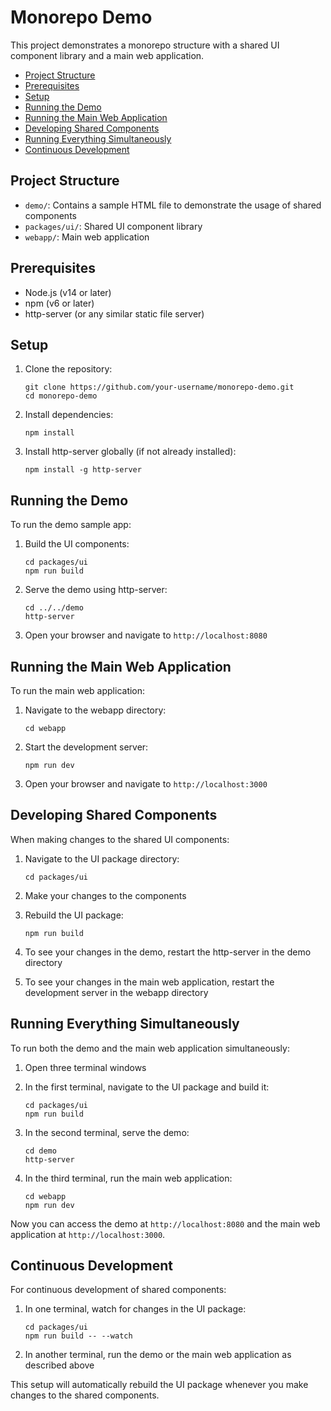 <!-- omit in toc -->
# Monorepo Demo

This project demonstrates a monorepo structure with a shared UI component library and a main web application.

- [Project Structure](#project-structure)
- [Prerequisites](#prerequisites)
- [Setup](#setup)
- [Running the Demo](#running-the-demo)
- [Running the Main Web Application](#running-the-main-web-application)
- [Developing Shared Components](#developing-shared-components)
- [Running Everything Simultaneously](#running-everything-simultaneously)
- [Continuous Development](#continuous-development)


## Project Structure

- `demo/`: Contains a sample HTML file to demonstrate the usage of shared components
- `packages/ui/`: Shared UI component library
- `webapp/`: Main web application

## Prerequisites

- Node.js (v14 or later)
- npm (v6 or later)
- http-server (or any similar static file server)

## Setup

1. Clone the repository:
   ```
   git clone https://github.com/your-username/monorepo-demo.git
   cd monorepo-demo
   ```

2. Install dependencies:
   ```
   npm install
   ```

3. Install http-server globally (if not already installed):
   ```
   npm install -g http-server
   ```

## Running the Demo

To run the demo sample app:

1. Build the UI components:
   ```
   cd packages/ui
   npm run build
   ```

2. Serve the demo using http-server:
   ```
   cd ../../demo
   http-server
   ```

3. Open your browser and navigate to `http://localhost:8080`

## Running the Main Web Application

To run the main web application:

1. Navigate to the webapp directory:
   ```
   cd webapp
   ```

2. Start the development server:
   ```
   npm run dev
   ```

3. Open your browser and navigate to `http://localhost:3000`

## Developing Shared Components

When making changes to the shared UI components:

1. Navigate to the UI package directory:
   ```
   cd packages/ui
   ```

2. Make your changes to the components

3. Rebuild the UI package:
   ```
   npm run build
   ```

4. To see your changes in the demo, restart the http-server in the demo directory

5. To see your changes in the main web application, restart the development server in the webapp directory

## Running Everything Simultaneously

To run both the demo and the main web application simultaneously:

1. Open three terminal windows

2. In the first terminal, navigate to the UI package and build it:
   ```
   cd packages/ui
   npm run build
   ```

3. In the second terminal, serve the demo:
   ```
   cd demo
   http-server
   ```

4. In the third terminal, run the main web application:
   ```
   cd webapp
   npm run dev
   ```

Now you can access the demo at `http://localhost:8080` and the main web application at `http://localhost:3000`.

## Continuous Development

For continuous development of shared components:

1. In one terminal, watch for changes in the UI package:
   ```
   cd packages/ui
   npm run build -- --watch
   ```

2. In another terminal, run the demo or the main web application as described above

This setup will automatically rebuild the UI package whenever you make changes to the shared components.

